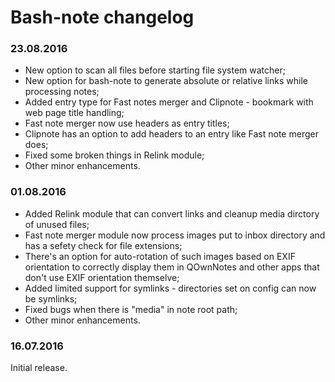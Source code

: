 Bash-note changelog
=========

### 23.08.2016 
- New option to scan all files before starting file system watcher;  
- New option for bash-note to generate absolute or relative links while processing notes;  
- Added entry type for Fast notes merger and Clipnote - bookmark with web page title handling;  
- Fast note merger now use headers as entry titles;  
- Clipnote has an option to add headers to an entry like Fast note merger does;    
- Fixed some broken things in Relink module;  
- Other minor enhancements.

### 01.08.2016 
- Added Relink module that can convert links and cleanup media dirctory of unused files;  
- Fast note merger module now process images put to inbox directory and has a sefety check for file extensions;  
- There's an option for auto-rotation of such images based on EXIF orientation to correctly display them in QOwnNotes and other apps that don't use EXIF orientation themselve;  
- Added limited support for symlinks - directories set on config can now be symlinks;  
- Fixed bugs when there is "media" in note root path;  
- Other minor enhancements.

### 16.07.2016 
Initial release. 
